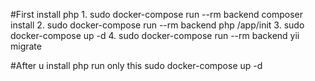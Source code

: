 #First install php
    1. sudo docker-compose run --rm backend composer install
    2. sudo docker-compose run --rm backend php /app/init
    3. sudo docker-compose up -d
    4. sudo docker-compose run --rm backend yii migrate  

#After u install php run only this
     sudo docker-compose up -d
  

